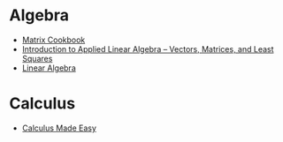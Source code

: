 # Algebra
- [Matrix Cookbook](https://www.math.uwaterloo.ca/~hwolkowi/matrixcookbook.pdf)
- [Introduction to Applied Linear Algebra – Vectors, Matrices, and Least Squares](http://vmls-book.stanford.edu/)
- [Linear Algebra](http://joshua.smcvt.edu/linearalgebra/)

# Calculus
- [Calculus Made Easy](http://www.gutenberg.org/ebooks/33283)
